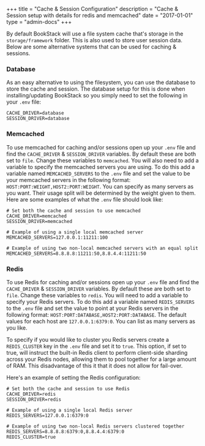 +++
title = "Cache & Session Configuration"
description = "Cache & Session setup with details for redis and memcached"
date = "2017-01-01"
type = "admin-docs"
+++

By default BookStack will use a file system cache that's storage in the `storage/framework` folder. This is also used to store user session data. Below are some alternative systems that can be used for caching & sessions.

### Database

As an easy alternative to using the filesystem, you can use the database to store the cache and session. The database setup for this is done when installing/updating BookStack so you simply need to set the following in your `.env` file:

```
CACHE_DRIVER=database
SESSION_DRIVER=database
```

### Memcached

To use memcached for caching and/or sessions open up your `.env` file and find the `CACHE_DRIVER` & `SESSION_DRIVER` variables. By default these are both set to `file`. Change these variables to `memcached`. You will also need to add a variable to specify the memcached servers you are using. To do this add a variable named `MEMCACHED_SERVERS` to the `.env` file and set the value to be your memcached servers in the following format: `HOST:PORT:WEIGHT,HOST2:PORT:WEIGHT`. You can specify as many servers as you want. Their usage split will be determined by the weight given to them. Here are some examples of what the `.env` file should look like:

```
# Set both the cache and session to use memcached
CACHE_DRIVER=memcached
SESSION_DRIVER=memcached

# Example of using a single local memcached server
MEMCACHED_SERVERS=127.0.0.1:11211:100

# Example of using two non-local memcached servers with an equal split
MEMCACHED_SERVERS=8.8.8.8:11211:50,8.8.4.4:11211:50
```

### Redis

To use Redis for caching and/or sessions open up your `.env` file and find the `CACHE_DRIVER` & `SESSION_DRIVER` variables. By default these are both set to `file`. Change these variables to `redis`. You will need to add a variable to specify your Redis servers. To do this add a variable named `REDIS_SERVERS` to the `.env` file and set the value to point at your Redis servers in the following format: `HOST:PORT:DATABASE,HOST2:PORT:DATABASE`. The default values for each host are `127.0.0.1:6379:0`. You can list as many servers as you like.  

To specify if you would like to cluster you Redis servers create a `REDIS_CLUSTER` key in the `.env` file and set it to `true`. This option, if set to true, will instruct the built-in Redis client to perform client-side sharding across your Redis nodes, allowing them to pool together for a large amount of RAM. This disadvantage of this it that it does not allow for fail-over.

Here's an example of setting the Redis configuration:

```
# Set both the cache and session to use Redis
CACHE_DRIVER=redis
SESSION_DRIVER=redis

# Example of using a single local Redis server
REDIS_SERVERS=127.0.0.1:6379:0

# Example of using two non-local Redis servers clustered together
REDIS_SERVERS=8.8.8.8:6379:0,8.8.4.4:6379:0
REDIS_CLUSTER=true
```
